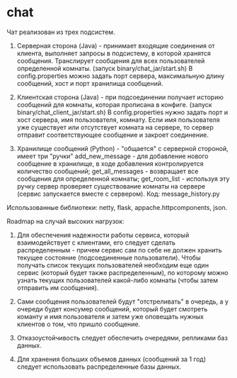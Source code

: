 # chat

Чат реализован из трех подсистем.
1. Серверная сторона (Java) - принимает входящие соединения от клиента, выполняет запросы в подсистему, в которой хранятся сообщения. Транслирует сообщения для всех пользователей определенной комнаты. (запуск binary/chat_jar/start.sh) 
В config.properties можно задать порт сервера, максимальную длину сообщений, хост и порт хранилища сообщений.

2. Клиентская сторона (Java) - при подсоединении получает историю сообщений для комнаты, которая прописана в конфиге. (запуск binary/chat_client_jar/start.sh)
В config.properties нужно задать порт и хост сервера, имя пользователя, комнату.
Если имя пользователя уже существует или отсутствует комната на сервере, то сервер отправит соответствующее сообщение и закроет соединение.

3. Хранилище сообщений (Python) - "общается" с серверной стороной, имеет три "ручки" add_new_message - для добавление нового сообщение в хранилище, в ходе добавления контролируется количество сообщений; get_all_messages - возвращает все сообщения для определенной комнаты; get_room_list - используя эту ручку сервер проверяет существование комнаты на сервере (сервис запускается вместе с сервером).
Код: message_history.py

Использованные библиотеки: netty, flask, appache.httpcomponents, json.



Roadmap на случай высоких нагрузок:
1. Для обеспечения надежности работы сервиса, который взаимодействует с клиентами, его следует сделать распределенным - причем сервис сам по себе не должен хранить текущее состояние (подсоединенные пользователи). Чтобы получать список текущих пользователей необходим еще один сервис (который будет также распределенным), по которому можно узнать текущих пользователей какой-либо комнаты (чтобы затем отправить им сообщения).

2. Сами сообщения пользователей будут "отстреливать" в очередь, а у очереди будет консумер сообщений, который будет смотреть команту и имя пользователя и затем уже оповещать нужных клиентов о том, что пришло сообщение. 

3. Отказоустойчивость следует обеспечить очередями, репликами баз данных.

4. Для хранения больших объемов данных (сообщений за 1 год) следует использовать распределенные базы данных.

